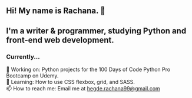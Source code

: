 ## Hi! My name is Rachana. 👋

## I'm a writer & programmer, studying Python and front-end web development.

### Currently...
<!--- ⭐️ Status: English Lit & Creative Writing Student at Lancaster University <br /> --->
💪 Working on: Python projects for the 100 Days of Code Python Pro Bootcamp on Udemy. <br /> 
🌱 Learning: How to use CSS flexbox, grid, and SASS. <br /> 
📫 How to reach me: Email me at hegde.rachana99@gmail.com
